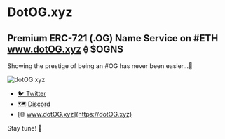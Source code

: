 # DotOG.xyz 

## Premium ERC-721 (.OG) Name Service on #ETH www.dotOG.xyz ⟠ $OGNS

Showing the prestige of being an #OG has never been easier...💎

![dotOG xyz](https://user-images.githubusercontent.com/113842155/191361285-39d25aca-5733-459a-b757-b63c06fe91bb.jpeg)

- [🐦 Twitter](https://twitter.com/dotOGxyz) 
- [🗺 Discord](https://discord.com/invite/AVeft2HDZU) 
- [🌐 www.dotOG.xyz](https://dotOG.xyz)

Stay tune! 🤫 
 
 
